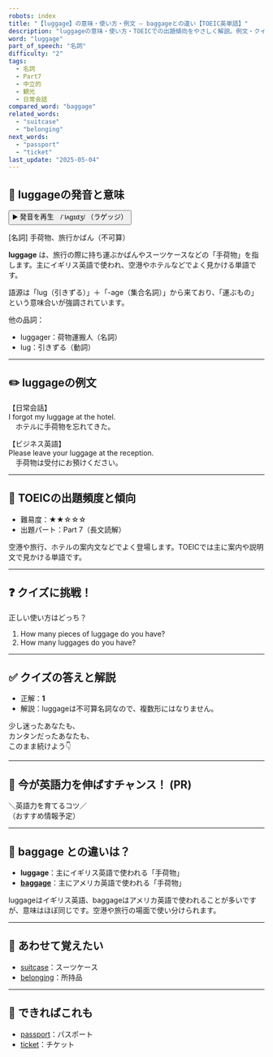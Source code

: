 ```yaml
---
robots: index
title: "【luggage】の意味・使い方・例文 ― baggageとの違い【TOEIC英単語】"
description: "luggageの意味・使い方・TOEICでの出題傾向をやさしく解説。例文・クイズ付きでbaggageとの違いもわかりやすく学べます。"
word: "luggage"
part_of_speech: "名詞"
difficulty: "2"
tags:
  - 名詞
  - Part7
  - 中立的
  - 観光
  - 日常会話
compared_word: "baggage"
related_words:
  - "suitcase"
  - "belonging"
next_words:
  - "passport"
  - "ticket"
last_update: "2025-05-04"
---
```


## 🔰 luggageの発音と意味

<button class="play-audio" onclick="playTTS('luggage')">
  <span class="play-audio-main">
    ▶️ 発音を再生　/ˈlʌɡɪdʒ/
  </span>
  <span class="play-audio-sub">
    （ラゲッジ）
  </span>
</button>

[名詞] 手荷物、旅行かばん（不可算）

**luggage** は、旅行の際に持ち運ぶかばんやスーツケースなどの「手荷物」を指します。主にイギリス英語で使われ、空港やホテルなどでよく見かける単語です。

語源は「lug（引きずる）」＋「-age（集合名詞）」から来ており、「運ぶもの」という意味合いが強調されています。

他の品詞：  
- luggager：荷物運搬人（名詞）
- lug：引きずる（動詞）

---

## ✏️ luggageの例文

【日常会話】  
I forgot my luggage at the hotel.  
　ホテルに手荷物を忘れてきた。

【ビジネス英語】  
Please leave your luggage at the reception.  
　手荷物は受付にお預けください。

---

## 🎯 TOEICの出題頻度と傾向

- 難易度：★★☆☆☆
- 出題パート：Part 7（長文読解）

空港や旅行、ホテルの案内文などでよく登場します。TOEICでは主に案内や説明文で見かける単語です。

---

## ❓ クイズに挑戦！

正しい使い方はどっち？

1. How many pieces of luggage do you have?  
2. How many luggages do you have?

---

## ✅ クイズの答えと解説

- 正解：**1**
- 解説：luggageは不可算名詞なので、複数形にはなりません。

少し迷ったあなたも、  
カンタンだったあなたも、  
このまま続けよう👇️

---

## 🚀 今が英語力を伸ばすチャンス！ (PR)

<div class="info-center">
＼英語力を育てるコツ／<br>  
（おすすめ情報予定）
</div>

---

## 🤔  baggage との違いは？

- **luggage**：主にイギリス英語で使われる「手荷物」
- **[baggage](/word/baggage)**：主にアメリカ英語で使われる「手荷物」

luggageはイギリス英語、baggageはアメリカ英語で使われることが多いですが、意味はほぼ同じです。空港や旅行の場面で使い分けられます。

---

## 🧩 あわせて覚えたい

- [suitcase](/word/suitcase)：スーツケース
- [belonging](/word/belonging)：所持品

---

## 📖 できればこれも

- [passport](/word/passport)：パスポート
- [ticket](/word/ticket)：チケット

<!-- cvid: aid00_bid04 -->
